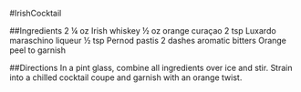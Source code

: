 #IrishCocktail

##Ingredients
2 ¼ oz Irish whiskey
½ oz orange curaçao
2 tsp Luxardo maraschino liqueur
½ tsp Pernod pastis
2 dashes aromatic bitters
Orange peel to garnish

##Directions
In a pint glass, combine all ingredients over ice and stir. Strain into a chilled cocktail coupe and garnish with an orange twist.

